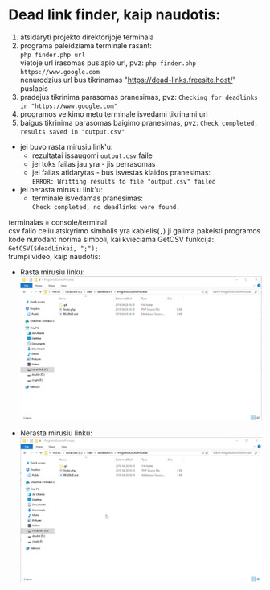 # Dead link finder, kaip naudotis:
1. atsidaryti projekto direktorijoje terminala
2. programa paleidziama terminale rasant: <br/>
`php finder.php url`<br/>
vietoje url irasomas puslapio url, pvz: `php finder.php https://www.google.com`<br/>
nenurodzius url bus tikrinamas "https://dead-links.freesite.host/" puslapis
3. pradejus tikrinima parasomas pranesimas, pvz: `Checking for deadlinks in "https://www.google.com"`
4. programos veikimo metu terminale isvedami tikrinami url
5. baigus tikrinima parasomas baigimo pranesimas, pvz: `Check completed, results saved in "output.csv"`
* jei buvo rasta mirusiu link'u:
    * rezultatai issaugomi `output.csv` faile<br/>
    * jei toks failas jau yra - jis perrasomas
    * jei failas atidarytas - bus isvestas klaidos pranesimas:<br/>
    `ERROR: Writting results to file "output.csv" failed`
* jei nerasta mirusiu link'u:
    * terminale isvedamas pranesimas:<br/>
    `Check completed, no deadlinks were found.`

terminalas = console/terminal<br/>
csv failo celiu atskyrimo simbolis yra kablelis(`,`) ji galima pakeisti programos kode nurodant norima simboli, kai kvieciama GetCSV funkcija: `GetCSV($deadLinkai, ";");`<br/>
trumpi video, kaip naudotis:
* Rasta mirusiu linku:
[![Rasta mirusiu linku](https://raw.githubusercontent.com/ArturasJuk/ProgramuKurimoProcesas/master/gif/deadFound.gif)](https://raw.githubusercontent.com/ArturasJuk/ProgramuKurimoProcesas/master/gif/deadFound.gif)

* Nerasta mirusiu linku:
[![Nerasta mirusiu linku](https://raw.githubusercontent.com/ArturasJuk/ProgramuKurimoProcesas/master/gif/deadNotFound.gif)](https://raw.githubusercontent.com/ArturasJuk/ProgramuKurimoProcesas/master/gif/deadFound.gif)
